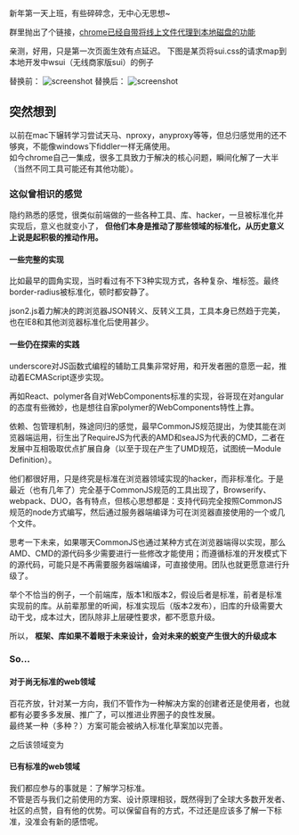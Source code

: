新年第一天上班，有些碎碎念，无中心无思想~

群里抛出了个链接，[chrome已经自带将线上文件代理到本地磁盘的功能](https://developer.chrome.com/devtools/docs/workspaces)

亲测，好用，只是第一次页面生效有点延迟。    下图是某页将sui.css的请求map到本地开发中wsui（无线商家版sui）的例子

替换前：
![screenshot](http://img4.tbcdn.cn/L1/461/1/5ac4da360b57bcb28a32b6dbf77de9406b2bf92c)
替换后：
![screenshot](http://img1.tbcdn.cn/L1/461/1/fb7822f655dfe2179eae45cd0dc611dff1629e03)

## 突然想到

以前在mac下辗转学习尝试天马、nproxy，anyproxy等等，但总归感觉用的还不够爽，不能像windows下fiddler一样无痛使用。      
如今chrome自己一集成，很多工具致力于解决的核心问题，瞬间化解了一大半（当然不同工具可能还有其他功能）。

### 这似曾相识的感觉

隐约熟悉的感觉，很类似前端做的一些各种工具、库、hacker，一旦被标准化并实现后，意义也就变小了， __但他们本身是推动了那些领域的标准化，从历史意义上说是起积极的推动作用。__ 

#### 一些完整的实现

比如最早的圆角实现，当时看过有不下3种实现方式，各种复杂、堆标签。最终border-radius被标准化，顿时都安静了。

json2.js着力解决的跨浏览器JSON转义、反转义工具，工具本身已然趋于完美，也在IE8和其他浏览器标准化后使用甚少。

#### 一些仍在探索的实践

underscore对JS函数式编程的辅助工具集非常好用，和开发者圈的意愿一起，推动着ECMAScript逐步实现。

再如React、polymer各自对WebComponents标准的实现，谷哥现在对angular的态度有些微妙，也是想往自家polymer的WebComponents特性上靠。

依赖、包管理机制，殊途同归的感觉，最早CommonJS规范提出，为使其能在浏览器端运用，衍生出了RequireJS为代表的AMD和seaJS为代表的CMD，二者在发展中互相吸取优点扩展自身（以至于现在产生了UMD规范，试图统一Module Definition）。 

他们都很好用，只是终究是标准在浏览器领域实现的hacker，而非标准化。于是最近（也有几年了）完全基于CommonJS规范的工具出现了，Browserify、webpack、DUO，各有特点，但核心思想都是：支持代码完全按照CommonJS规范的node方式编写，然后通过服务器端编译为可在浏览器直接使用的一个或几个文件。 

思考一下未来，如果哪天CommonJS也通过某种方式在浏览器端得以实现，那么AMD、CMD的源代码多少需要进行一些修改才能使用；而遵循标准的开发模式下的源代码，可能只是不再需要服务器端编译，可直接使用。团队也就更愿意进行升级了。

举个不恰当的例子，一个前端库，版本1和版本2，假设后者是标准，前者是标准实现前的库。从前辈那里的听闻，标准实现后（版本2发布），旧库的升级需要大动干戈，成本过大，团队除非上层硬性要求，都不愿意升级。

所以， __框架、库如果不着眼于未来设计，会对未来的蜕变产生很大的升级成本__ 

### So...

#### 对于尚无标准的web领域

百花齐放，针对某一方向，我们不管作为一种解决方案的创建者还是使用者，也就都有必要多多发展、推广了，可以推进业界圈子的良性发展。    
最终某一种（多种？）方案可能会被纳入标准化草案加以完善。

之后该领域变为

#### 已有标准的web领域

我们都应参与的事就是：了解学习标准。    
不管是否与我们之前使用的方案、设计原理相驳，既然得到了全球大多数开发者、社区的点赞，自有他的优势。可以保留自有的方式，不过还是应该多了解一下标准，没准会有新的感悟呢。
